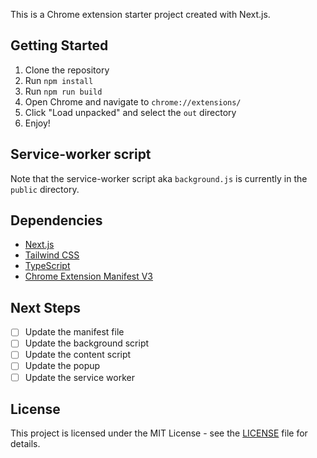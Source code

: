 This is a Chrome extension starter project created with Next.js.

## Getting Started

1. Clone the repository
2. Run `npm install`
3. Run `npm run build`
4. Open Chrome and navigate to `chrome://extensions/`
5. Click "Load unpacked" and select the `out` directory
6. Enjoy!

## Service-worker script

Note that the service-worker script aka `background.js` is currently in the `public` directory.

## Dependencies

- [Next.js](https://nextjs.org/)
- [Tailwind CSS](https://tailwindcss.com/)
- [TypeScript](https://www.typescriptlang.org/)
- [Chrome Extension Manifest V3](https://developer.chrome.com/docs/extensions/reference/manifest/)

## Next Steps

- [ ] Update the manifest file
- [ ] Update the background script
- [ ] Update the content script
- [ ] Update the popup
- [ ] Update the service worker

## License

This project is licensed under the MIT License - see the [LICENSE](LICENSE.md) file for details.
